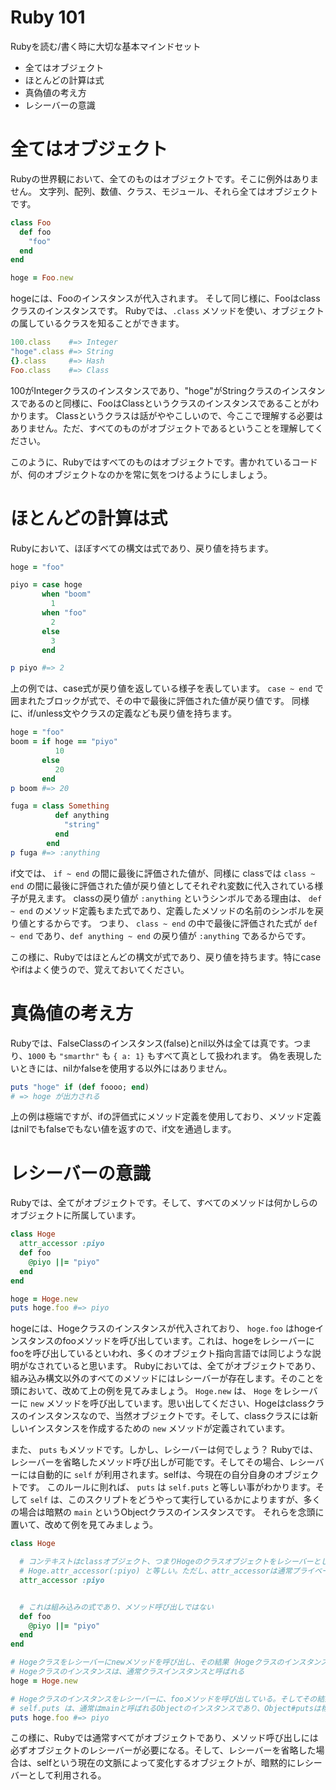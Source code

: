 Ruby 101
===

Rubyを読む/書く時に大切な基本マインドセット

- 全てはオブジェクト
- ほとんどの計算は式
- 真偽値の考え方
- レシーバーの意識


# 全てはオブジェクト　

Rubyの世界観において、全てのものはオブジェクトです。そこに例外はありません。
文字列、配列、数値、クラス、モジュール、それら全てはオブジェクトです。

```ruby
class Foo
  def foo
    "foo"
  end
end

hoge = Foo.new
```

hogeには、Fooのインスタンスが代入されます。 そして同じ様に、Fooはclassクラスのインスタンスです。
Rubyでは、`.class` メソッドを使い、オブジェクトの属しているクラスを知ることができます。

```ruby
100.class    #=> Integer
"hoge".class #=> String
{}.class     #=> Hash
Foo.class    #=> Class
```

100がIntegerクラスのインスタンスであり、"hoge"がStringクラスのインスタンスであるのと同様に、FooはClassというクラスのインスタンスであることがわかります。
Classというクラスは話がややこしいので、今ここで理解する必要はありません。ただ、すべてのものがオブジェクトであるということを理解してください。

このように、Rubyではすべてのものはオブジェクトです。書かれているコードが、何のオブジェクトなのかを常に気をつけるようにしましょう。

# ほとんどの計算は式

Rubyにおいて、ほぼすべての構文は式であり、戻り値を持ちます。

```ruby
hoge = "foo"

piyo = case hoge
       when "boom"
         1
       when "foo"
         2
       else
         3
       end

p piyo #=> 2
```

上の例では、case式が戻り値を返している様子を表しています。 `case ~ end` で囲まれたブロックが式で、その中で最後に評価された値が戻り値です。
同様に、if/unless文やクラスの定義なども戻り値を持ちます。

```ruby
hoge = "foo"
boom = if hoge == "piyo"
          10
       else
          20
       end
p boom #=> 20

fuga = class Something
          def anything
            "string"
          end
        end
p fuga #=> :anything
```

if文では、 `if ~ end` の間に最後に評価された値が、同様に classでは `class ~ end` の間に最後に評価された値が戻り値としてそれぞれ変数に代入されている様子が見えます。
classの戻り値が `:anything` というシンボルである理由は、 `def ~ end` のメソッド定義もまた式であり、定義したメソッドの名前のシンボルを戻り値とするからです。
つまり、 `class ~ end` の中で最後に評価された式が `def ~ end` であり、`def anything ~ end` の戻り値が `:anything` であるからです。

この様に、Rubyではほとんどの構文が式であり、戻り値を持ちます。特にcaseやifはよく使うので、覚えておいてください。

# 真偽値の考え方

Rubyでは、FalseClassのインスタンス(false)とnil以外は全ては真です。つまり、`1000` も `"smarthr"` も `{ a: 1}`  もすべて真として扱われます。
偽を表現したいときには、nilかfalseを使用する以外にはありません。

```ruby
puts "hoge" if (def foooo; end)
# => hoge が出力される
```

上の例は極端ですが、ifの評価式にメソッド定義を使用しており、メソッド定義はnilでもfalseでもない値を返すので、if文を通過します。

# レシーバーの意識

Rubyでは、全てがオブジェクトです。そして、すべてのメソッドは何かしらのオブジェクトに所属しています。

```ruby
class Hoge
  attr_accessor :piyo
  def foo
    @piyo ||= "piyo"
  end
end

hoge = Hoge.new
puts hoge.foo #=> piyo
```

hogeには、Hogeクラスのインスタンスが代入されており、 `hoge.foo` はhogeインスタンスのfooメソッドを呼び出しています。これは、hogeをレシーバーにfooを呼び出しているといわれ、多くのオブジェクト指向言語では同じような説明がなされていると思います。
Rubyにおいては、全てがオブジェクトであり、組み込み構文以外のすべてのメソッドにはレシーバーが存在します。そのことを頭において、改めて上の例を見てみましょう。
`Hoge.new` は、 `Hoge` をレシーバーに `new` メソッドを呼び出しています。思い出してください、Hogeはclassクラスのインスタンスなので、当然オブジェクトです。そして、classクラスには新しいインスタンスを作成するための `new` メソッドが定義されています。

また、 `puts` もメソッドです。しかし、レシーバーは何でしょう？
Rubyでは、レシーバーを省略したメソッド呼び出しが可能です。そしてその場合、レシーバーには自動的に `self` が利用されます。selfは、今現在の自分自身のオブジェクトです。
このルールに則れば、 `puts` は `self.puts` と等しい事がわかります。そして `self` は、このスクリプトをどうやって実行しているかによりますが、多くの場合は暗黙の `main` というObjectクラスのインスタンスです。
それらを念頭に置いて、改めて例を見てみましょう。

```ruby
class Hoge

  # コンテキストはclassオブジェクト、つまりHogeのクラスオブジェクトをレシーバーとしたメソッド呼び出し
  # Hoge.attr_accessor(:piyo) と等しい。ただし、attr_accessorは通常プライベートメソッドなので、Hoge.attr_accesorと書くことはできない
  attr_accessor :piyo 


  # これは組み込みの式であり、メソッド呼び出しではない
  def foo
    @piyo ||= "piyo"
  end
end

# Hogeクラスをレシーバーにnewメソッドを呼び出し、その結果（Hogeクラスのインスタンス）をhogeという変数に代入している
# Hogeクラスのインスタンスは、通常クラスインスタンスと呼ばれる
hoge = Hoge.new

# Hogeクラスのインスタンスをレシーバーに、fooメソッドを呼び出している。そしてその結果を、 self.puts の引数にしている。
# self.puts は、通常はmainと呼ばれるObjectのインスタンスであり、Object#putsは標準出力に引数を出力する
puts hoge.foo #=> piyo
```

この様に、Rubyでは通常すべてがオブジェクトであり、メソッド呼び出しには必ずオブジェクトのレシーバーが必要になる。そして、レシーバーを省略した場合は、selfという現在の文脈によって変化するオブジェクトが、暗黙的にレシーバーとして利用される。
